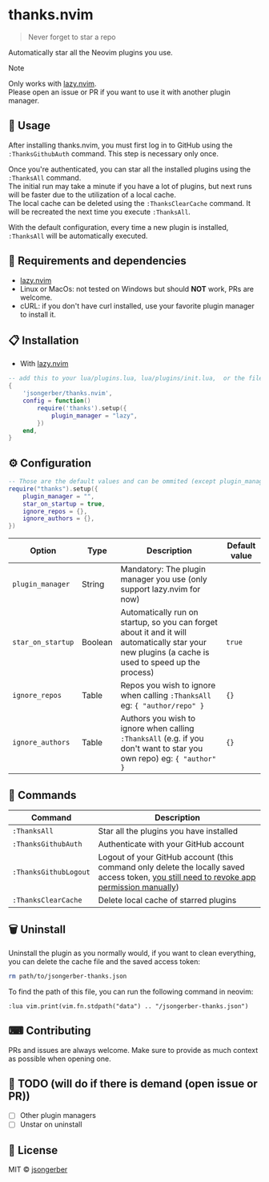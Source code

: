 # thanks.nvim

> Never forget to star a repo

Automatically star all the Neovim plugins you use.

> [!NOTE]  
> Only works with [lazy.nvim](https://github.com/folke/lazy.nvim).  
> Please open an issue or PR if you want to use it with another plugin manager.

## 🚀 Usage

After installing thanks.nvim, you must first log in to GitHub using the `:ThanksGithubAuth` command. This step is necessary only once.

Once you're authenticated, you can star all the installed plugins using the `:ThanksAll` command.  
The initial run may take a minute if you have a lot of plugins, but next runs will be faster due to the utilization of a local cache.  
The local cache can be deleted using the `:ThanksClearCache` command. It will be recreated the next time you execute `:ThanksAll`.

With the default configuration, every time a new plugin is installed, `:ThanksAll` will be automatically executed.

## 🔧 Requirements and dependencies

-   [lazy.nvim](https://github.com/folke/lazy.nvim)
-   Linux or MacOs: not tested on Windows but should **NOT** work, PRs are welcome.
-   cURL: if you don't have curl installed, use your favorite plugin manager to install it.

## 📋 Installation

-   With [lazy.nvim](https://github.com/folke/lazy.nvim)

```lua
-- add this to your lua/plugins.lua, lua/plugins/init.lua,  or the file you keep your other plugins:
{
    'jsongerber/thanks.nvim',
    config = function()
        require('thanks').setup({
            plugin_manager = "lazy",
        })
    end,
}
```

## ⚙ Configuration

```lua
-- Those are the default values and can be ommited (except plugin_manager)
require("thanks").setup({
	plugin_manager = "",
	star_on_startup = true,
	ignore_repos = {},
	ignore_authors = {},
})
```

| Option            | Type    | Description                                                                                                                                        | Default value |
| ----------------- | ------- | -------------------------------------------------------------------------------------------------------------------------------------------------- | ------------- |
| `plugin_manager`  | String  | Mandatory: The plugin manager you use (only support lazy.nvim for now)                                                                             |               |
| `star_on_startup` | Boolean | Automatically run on startup, so you can forget about it and it will automatically star your new plugins (a cache is used to speed up the process) | `true`        |
| `ignore_repos`    | Table   | Repos you wish to ignore when calling `:ThanksAll` eg: `{ "author/repo" }`                                                                         | `{}`          |
| `ignore_authors`  | Table   | Authors you wish to ignore when calling `:ThanksAll` (e.g. if you don't want to star you own repo) eg: `{ "author" }`                              | `{}`          |

## 🧰 Commands

| Command               | Description                                                                                                                                                                           |
| --------------------- | ------------------------------------------------------------------------------------------------------------------------------------------------------------------------------------- |
| `:ThanksAll`          | Star all the plugins you have installed                                                                                                                                               |
| `:ThanksGithubAuth`   | Authenticate with your GitHub account                                                                                                                                                 |
| `:ThanksGithubLogout` | Logout of your GitHub account (this command only delete the locally saved access token, [you still need to revoke app permission manually](https://github.com/settings/applications)) |
| `:ThanksClearCache`   | Delete local cache of starred plugins                                                                                                                                                 |

## 🗑️ Uninstall

Uninstall the plugin as you normally would, if you want to clean everything, you can delete the cache file and the saved access token:

```sh
rm path/to/jsongerber-thanks.json
```

To find the path of this file, you can run the following command in neovim:

```vim
:lua vim.print(vim.fn.stdpath("data") .. "/jsongerber-thanks.json")
```

## ⌨ Contributing

PRs and issues are always welcome. Make sure to provide as much context as possible when opening one.

## 📝 TODO (will do if there is demand (open issue or PR))

-   [ ] Other plugin managers
-   [ ] Unstar on uninstall

## 📜 License

MIT © [jsongerber](https://github.com/jsongerber/thanks/blob/master/LICENSE)

